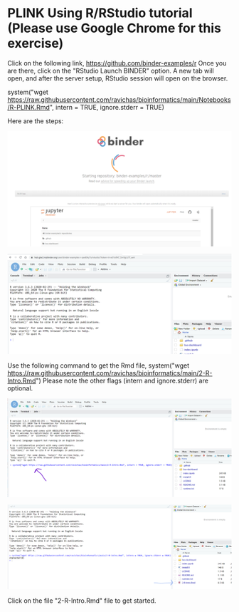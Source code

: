 # PLINK Using R/RStudio tutorial (Please use Google Chrome for this exercise)
Click on the following link, https://github.com/binder-examples/r
Once you are there, click on the "RStudio Launch BINDER" option. A new tab will open, and after the server setup, RStudio session will open on the browser. 

system("wget https://raw.githubusercontent.com/ravichas/bioinformatics/main/Notebooks/R-PLINK.Rmd", intern = TRUE, ignore.stderr = TRUE)

Here are the steps: 

 ![Go to binder-examples link](./../Img/RStudioBinderLaunch1.png)
 
 ![Go to binder-examples link](./../Img/RStudioBinderLaunch2.png)
 
 Use the following command to get the Rmd file, 
 system("wget https://raw.githubusercontent.com/ravichas/bioinformatics/main/2-R-Intro.Rmd")
 Please note the other flags (intern and ignore.stderr) are optional.
 
 ![Go to binder-examples link](./../Img/RStudioBinderLaunch3.png)
 
 ![Go to binder-examples link](./../Img/RStudioBinderLaunch4.png)
 
 Click on the file "2-R-Intro.Rmd" file to get started.

